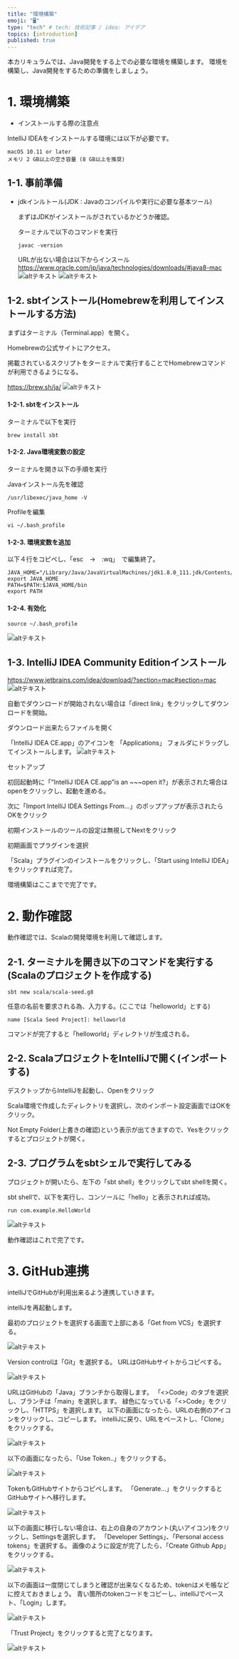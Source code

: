 ```yaml
---
title: "環境構築"
emoji: "🖥"
type: "tech" # tech: 技術記事 / idea: アイデア
topics: [introduction]
published: true
---
```

本カリキュラムでは、Java開発をする上での必要な環境を構築します。
環境を構築し、Java開発をするための準備をしましょう。

# 1. 環境構築
* インストールする際の注意点

IntelliJ IDEAをインストールする環境には以下が必要です。

    macOS 10.11 or later
    メモリ 2 GB以上の空き容量 (8 GB以上を推奨)


## 1-1. 事前準備
* jdkインルトール(JDK : Javaのコンパイルや実行に必要な基本ツール)

  まずはJDKがインストールがされているかどうか確認。

  ターミナルで以下のコマンドを実行

      javac -version

  URLが出ない場合は以下からインスール
  https://www.oracle.com/jp/java/technologies/downloads/#java8-mac
  ![altテキスト](/config/images/articles/1.png)
  ![altテキスト](/config/images/articles/2.png)

## 1-2. sbtインストール(Homebrewを利用してインストールする方法)
  まずはターミナル（Terminal.app）を開く。

  Homebrewの公式サイトにアクセス。

  掲載されているスクリプトをターミナルで実行することでHomebrewコマンドが利用できるようになる。

  https://brew.sh/ja/
  ![altテキスト](/config/images/articles/5.png)


  #### 1-2-1. sbtをインストール
  ターミナルで以下を実行

    brew install sbt

  #### 1-2-2. Java環境変数の設定

  ターミナルを開き以下の手順を実行

  Javaインストール先を確認

    /usr/libexec/java_home -V

  Profileを編集

    vi ~/.bash_profile

  #### 1-2-3. 環境変数を追加

  以下４行をコピペし、「esc　→　:wq」　で編集終了。

    JAVA_HOME="/Library/Java/JavaVirtualMachines/jdk1.8.0_111.jdk/Contents/Home"
    export JAVA_HOME
    PATH=$PATH:$JAVA_HOME/bin
    export PATH

  #### 1-2-4. 有効化

    source ~/.bash_profile
![altテキスト](/config/images/articles/6.png)

## 1-3. IntelliJ IDEA Community Editionインストール
https://www.jetbrains.com/idea/download/?section=mac#section=mac
![altテキスト](/config/images/articles/3.png)

自動でダウンロードが開始されない場合は「direct link」をクリックしてダウンロードを開始。

ダウンロード出来たらファイルを開く

「IntelliJ IDEA CE.app」のアイコンを 「Applications」 フォルダにドラッグしてインストールします。
![altテキスト](/config/images/articles/4.png)

セットアップ

初回起動時に「”IntelliJ IDEA CE.app”is an ~~~open it?」が表示された場合はopenをクリックし、起動を進める。

次に「Import IntelliJ IDEA Settings From...」のポップアップが表示されたらOKをクリック

初期インストールのツールの設定は無視してNextをクリック

初期画面でプラグインを選択

「Scala」プラグインのインストールをクリックし、「Start using IntelliJ IDEA」をクリックすれば完了。

環境構築はここまでで完了です。

# 2. 動作確認
動作確認では、Scalaの開発環境を利用して確認します。

  ## 2-1. ターミナルを開き以下のコマンドを実行する(Scalaのプロジェクトを作成する)


    sbt new scala/scala-seed.g8

  任意の名前を要求される為、入力する。(ここでは「helloworld」とする)

    name [Scala Seed Project]: helloworld

  コマンドが完了すると「helloworld」ディレクトリが生成される。

  ## 2-2. ScalaプロジェクトをIntelliJで開く(インポートする)

  デスクトップからIntelliJを起動し、Openをクリック

  Scala環境で作成したディレクトリを選択し、次のインポート設定画面ではOKをクリック。

  Not Empty Folder(上書きの確認)という表示が出てきますので、Yesをクリックするとプロジェクトが開く。

  ## 2-3. プログラムをsbtシェルで実行してみる

  プロジェクトが開いたら、左下の「sbt shell」をクリックしてsbt shellを開く。

  sbt shellで、以下を実行し、コンソールに「hello」と表示されれば成功。

    run com.example.HelloWorld
  ![altテキスト](/config/images/articles/7.png)

  動作確認はこれで完了です。

# 3. GitHub連携

intelliJでGitHubが利用出来るよう連携していきます。

intelliJを再起動します。

最初のプロジェクトを選択する画面で上部にある「Get from VCS」を選択する。

![altテキスト](/config/images/articles/8.png)

Version controlは「Git」を選択する。
URLはGitHubサイトからコピぺする。

![altテキスト](/config/images/articles/9.png)

URLはGitHubの「Java」ブランチから取得します。 
「<>Code」のタブを選択し、ブランチは「main」を選択します。
緑色になっている「<>Code」をクリックし、「HTTPS」を選択します。
以下の画面になったら、URLの右側のアイコンをクリックし、コピーします。
intelliJに戻り、URLをペーストし、「Clone」をクリックする。

![altテキスト](/config/images/articles/10.png)

以下の画面になったら、「Use Token..」をクリックする。

![altテキスト](/config/images/articles/11.png)

TokenもGitHubサイトからコピペします。
「Generate...」をクリックするとGitHubサイトへ移行します。

![altテキスト](/config/images/articles/12.png)

以下の画面に移行しない場合は、右上の自身のアカウント(丸いアイコン)をクリックし、Settingsを選択します。
「Developer Settings」、「Personal access tokens」を選択する。
画像のように設定が完了したら、「Create Github App」をクリックする。

![altテキスト](/config/images/articles/13.png)

以下の画面は一度閉じてしまうと確認が出来なくなるため、tokenはメモ帳などに控えておきましょう。
青い箇所のtokenコードをコピーし、intelliJでペースト、「Login」します。

![altテキスト](/config/images/articles/14.png)

「Trust Project」をクリックすると完了となります。

![altテキスト](/config/images/articles/15.png)
